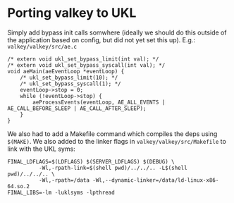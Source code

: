 # Porting valkey to UKL

Simply add bypass init calls somwhere (ideally we should do this outside of the
application based on config, but did not yet set this up). E.g.: `valkey/valkey/src/ae.c`
```
/* extern void ukl_set_bypass_limit(int val); */
/* extern void ukl_set_bypass_syscall(int val); */
void aeMain(aeEventLoop *eventLoop) {
    /* ukl_set_bypass_limit(10); */
    /* ukl_set_bypass_syscall(1); */
    eventLoop->stop = 0;
    while (!eventLoop->stop) {
        aeProcessEvents(eventLoop, AE_ALL_EVENTS | AE_CALL_BEFORE_SLEEP | AE_CALL_AFTER_SLEEP);
    }
}
```

We also had to add a Makefile command which compiles the deps using `$(MAKE)`. We also added to the linker flags in `valkey/valkey/src/Makefile` to link with
the UKL syms:

```
FINAL_LDFLAGS=$(LDFLAGS) $(SERVER_LDFLAGS) $(DEBUG) \
	      -Wl,-rpath-link=$(shell pwd)/../../.. -L$(shell pwd)/../../.. \
	      -Wl,-rpath=/data -Wl,--dynamic-linker=/data/ld-linux-x86-64.so.2
FINAL_LIBS=-lm -luklsyms -lpthread
```
